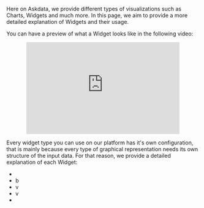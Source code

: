 Here on Askdata, we provide different types of visualizations such as Charts, Widgets and much more. In this page, we aim to provide a more detailed explanation of Widgets and their usage. 

You can have a preview of what a Widget looks like in the following video:

<center><iframe width="962" height="579" src="https://www.youtube.com/embed/Tthmu-SnTKo?list=PLe5TubJ50d1lBVaiC9qMWvMil94JC1onw" title="YouTube video player" frameborder="0" allow="accelerometer; autoplay; clipboard-write; encrypted-media; gyroscope; picture-in-picture" allowfullscreen="" style="max-width:400px;max-height:240px"></iframe></center>


Every widget type you can use on our platform has it's own configuration, that is mainly because every type of graphical representation needs its own structure of the input data. For that reason, we provide a detailed explanation of each Widget:


- 
- b
- v
- v
- 
